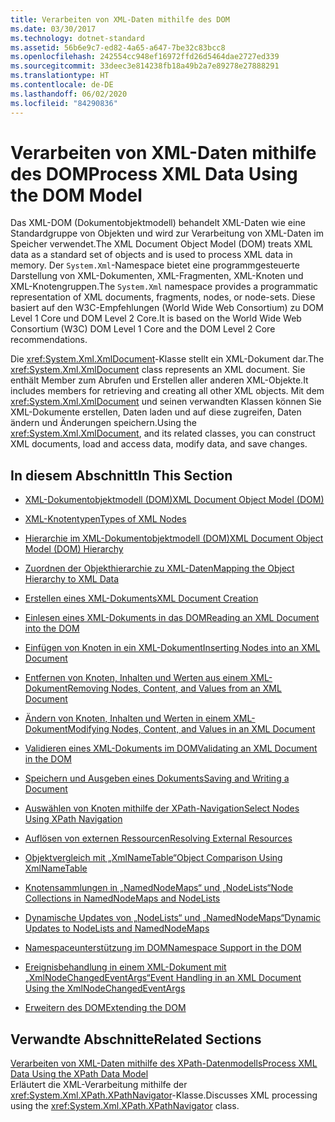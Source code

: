 ```yaml
---
title: Verarbeiten von XML-Daten mithilfe des DOM
ms.date: 03/30/2017
ms.technology: dotnet-standard
ms.assetid: 56b6e9c7-ed82-4a65-a647-7be32c83bcc8
ms.openlocfilehash: 242554cc948ef16972ffd26d5464dae2727ed339
ms.sourcegitcommit: 33deec3e814238fb18a49b2a7e89278e27888291
ms.translationtype: HT
ms.contentlocale: de-DE
ms.lasthandoff: 06/02/2020
ms.locfileid: "84290836"
---
```

# <a name="process-xml-data-using-the-dom-model"></a><span data-ttu-id="caae9-102">Verarbeiten von XML-Daten mithilfe des DOM</span><span class="sxs-lookup"><span data-stu-id="caae9-102">Process XML Data Using the DOM Model</span></span>
<span data-ttu-id="caae9-103">Das XML-DOM (Dokumentobjektmodell) behandelt XML-Daten wie eine Standardgruppe von Objekten und wird zur Verarbeitung von XML-Daten im Speicher verwendet.</span><span class="sxs-lookup"><span data-stu-id="caae9-103">The XML Document Object Model (DOM) treats XML data as a standard set of objects and is used to process XML data in memory.</span></span> <span data-ttu-id="caae9-104">Der `System.Xml`-Namespace bietet eine programmgesteuerte Darstellung von XML-Dokumenten, XML-Fragmenten, XML-Knoten und XML-Knotengruppen.</span><span class="sxs-lookup"><span data-stu-id="caae9-104">The `System.Xml` namespace provides a programmatic representation of XML documents, fragments, nodes, or node-sets.</span></span> <span data-ttu-id="caae9-105">Diese basiert auf den W3C-Empfehlungen (World Wide Web Consortium) zu DOM Level 1 Core und DOM Level 2 Core.</span><span class="sxs-lookup"><span data-stu-id="caae9-105">It is based on the World Wide Web Consortium (W3C) DOM Level 1 Core and the DOM Level 2 Core recommendations.</span></span>  
  
 <span data-ttu-id="caae9-106">Die <xref:System.Xml.XmlDocument>-Klasse stellt ein XML-Dokument dar.</span><span class="sxs-lookup"><span data-stu-id="caae9-106">The <xref:System.Xml.XmlDocument> class represents an XML document.</span></span> <span data-ttu-id="caae9-107">Sie enthält Member zum Abrufen und Erstellen aller anderen XML-Objekte.</span><span class="sxs-lookup"><span data-stu-id="caae9-107">It includes members for retrieving and creating all other XML objects.</span></span> <span data-ttu-id="caae9-108">Mit dem <xref:System.Xml.XmlDocument> und seinen verwandten Klassen können Sie XML-Dokumente erstellen, Daten laden und auf diese zugreifen, Daten ändern und Änderungen speichern.</span><span class="sxs-lookup"><span data-stu-id="caae9-108">Using the <xref:System.Xml.XmlDocument>, and its related classes, you can construct XML documents, load and access data, modify data, and save changes.</span></span>  
  
## <a name="in-this-section"></a><span data-ttu-id="caae9-109">In diesem Abschnitt</span><span class="sxs-lookup"><span data-stu-id="caae9-109">In This Section</span></span>  
  
- [<span data-ttu-id="caae9-110">XML-Dokumentobjektmodell (DOM)</span><span class="sxs-lookup"><span data-stu-id="caae9-110">XML Document Object Model (DOM)</span></span>](xml-document-object-model-dom.md)  
  
- [<span data-ttu-id="caae9-111">XML-Knotentypen</span><span class="sxs-lookup"><span data-stu-id="caae9-111">Types of XML Nodes</span></span>](types-of-xml-nodes.md)  
  
- [<span data-ttu-id="caae9-112">Hierarchie im XML-Dokumentobjektmodell (DOM)</span><span class="sxs-lookup"><span data-stu-id="caae9-112">XML Document Object Model (DOM) Hierarchy</span></span>](xml-document-object-model-dom-hierarchy.md)  
  
- [<span data-ttu-id="caae9-113">Zuordnen der Objekthierarchie zu XML-Daten</span><span class="sxs-lookup"><span data-stu-id="caae9-113">Mapping the Object Hierarchy to XML Data</span></span>](mapping-the-object-hierarchy-to-xml-data.md)  
  
- [<span data-ttu-id="caae9-114">Erstellen eines XML-Dokuments</span><span class="sxs-lookup"><span data-stu-id="caae9-114">XML Document Creation</span></span>](xml-document-creation.md)  
  
- [<span data-ttu-id="caae9-115">Einlesen eines XML-Dokuments in das DOM</span><span class="sxs-lookup"><span data-stu-id="caae9-115">Reading an XML Document into the DOM</span></span>](reading-an-xml-document-into-the-dom.md)  
  
- [<span data-ttu-id="caae9-116">Einfügen von Knoten in ein XML-Dokument</span><span class="sxs-lookup"><span data-stu-id="caae9-116">Inserting Nodes into an XML Document</span></span>](inserting-nodes-into-an-xml-document.md)  
  
- [<span data-ttu-id="caae9-117">Entfernen von Knoten, Inhalten und Werten aus einem XML-Dokument</span><span class="sxs-lookup"><span data-stu-id="caae9-117">Removing Nodes, Content, and Values from an XML Document</span></span>](removing-nodes-content-and-values-from-an-xml-document.md)  
  
- [<span data-ttu-id="caae9-118">Ändern von Knoten, Inhalten und Werten in einem XML-Dokument</span><span class="sxs-lookup"><span data-stu-id="caae9-118">Modifying Nodes, Content, and Values in an XML Document</span></span>](modifying-nodes-content-and-values-in-an-xml-document.md)  
  
- [<span data-ttu-id="caae9-119">Validieren eines XML-Dokuments im DOM</span><span class="sxs-lookup"><span data-stu-id="caae9-119">Validating an XML Document in the DOM</span></span>](validating-an-xml-document-in-the-dom.md)  
  
- [<span data-ttu-id="caae9-120">Speichern und Ausgeben eines Dokuments</span><span class="sxs-lookup"><span data-stu-id="caae9-120">Saving and Writing a Document</span></span>](saving-and-writing-a-document.md)  
  
- [<span data-ttu-id="caae9-121">Auswählen von Knoten mithilfe der XPath-Navigation</span><span class="sxs-lookup"><span data-stu-id="caae9-121">Select Nodes Using XPath Navigation</span></span>](select-nodes-using-xpath-navigation.md)  
  
- [<span data-ttu-id="caae9-122">Auflösen von externen Ressourcen</span><span class="sxs-lookup"><span data-stu-id="caae9-122">Resolving External Resources</span></span>](resolving-external-resources.md)  
  
- [<span data-ttu-id="caae9-123">Objektvergleich mit „XmlNameTable“</span><span class="sxs-lookup"><span data-stu-id="caae9-123">Object Comparison Using XmlNameTable</span></span>](object-comparison-using-xmlnametable.md)  
  
- [<span data-ttu-id="caae9-124">Knotensammlungen in „NamedNodeMaps“ und „NodeLists“</span><span class="sxs-lookup"><span data-stu-id="caae9-124">Node Collections in NamedNodeMaps and NodeLists</span></span>](node-collections-in-namednodemaps-and-nodelists.md)  
  
- [<span data-ttu-id="caae9-125">Dynamische Updates von „NodeLists“ und „NamedNodeMaps“</span><span class="sxs-lookup"><span data-stu-id="caae9-125">Dynamic Updates to NodeLists and NamedNodeMaps</span></span>](dynamic-updates-to-nodelists-and-namednodemaps.md)  
  
- [<span data-ttu-id="caae9-126">Namespaceunterstützung im DOM</span><span class="sxs-lookup"><span data-stu-id="caae9-126">Namespace Support in the DOM</span></span>](namespace-support-in-the-dom.md)  
  
- [<span data-ttu-id="caae9-127">Ereignisbehandlung in einem XML-Dokument mit „XmlNodeChangedEventArgs“</span><span class="sxs-lookup"><span data-stu-id="caae9-127">Event Handling in an XML Document Using the XmlNodeChangedEventArgs</span></span>](event-handling-in-an-xml-document-using-the-xmlnodechangedeventargs.md)  
  
- [<span data-ttu-id="caae9-128">Erweitern des DOM</span><span class="sxs-lookup"><span data-stu-id="caae9-128">Extending the DOM</span></span>](extending-the-dom.md)  
  
## <a name="related-sections"></a><span data-ttu-id="caae9-129">Verwandte Abschnitte</span><span class="sxs-lookup"><span data-stu-id="caae9-129">Related Sections</span></span>  
 [<span data-ttu-id="caae9-130">Verarbeiten von XML-Daten mithilfe des XPath-Datenmodells</span><span class="sxs-lookup"><span data-stu-id="caae9-130">Process XML Data Using the XPath Data Model</span></span>](process-xml-data-using-the-xpath-data-model.md)  
 <span data-ttu-id="caae9-131">Erläutert die XML-Verarbeitung mithilfe der <xref:System.Xml.XPath.XPathNavigator>-Klasse.</span><span class="sxs-lookup"><span data-stu-id="caae9-131">Discusses XML processing using the <xref:System.Xml.XPath.XPathNavigator> class.</span></span>
